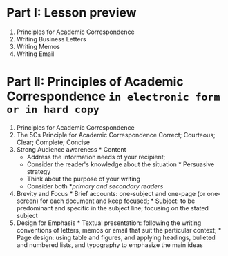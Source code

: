 # Part I: Lesson preview
1. Principles for Academic Correspondence
1. Writing Business Letters
1. Writing Memos
1. Writing Email

# Part II: Principles of Academic Correspondence `in electronic form or in hard copy`
1. Principles for Academic Correspondence
  1. The 5Cs Principle for Academic Correspondence
    Correct; Courteous; Clear; Complete; Concise
  2. Strong Audience awareness
    * Content
      - Address the information needs of your recipient;
      - Consider the reader's knowledge about the situation
    * Persuasive strategy
      - Think about the purpose of your writing
      - Consider both **primary and secondary readers*
  3. Brevity and Focus
    * Brief accounts: one-subject and one-page (or one-screen) for each document and keep focused;
    * Subject: to be predominant and specific in the subject line; focusing on the stated subject
  4. Design for Emphasis
    * Textual presentation: following the writing conventions of letters, memos or email that suit the particular context;
    * Page design: using table and figures, and applying headings, bulleted and numbered lists, and typography to emphasize the main ideas

